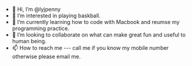 - 👋 Hi, I’m @lyjpenny
- 👀 I’m interested in playing baskball.
- 🌱 I’m currently learning how to code with Macbook and reumse my programming practice.
- 💞️ I’m looking to collaborate on what can make great fun and useful to human being.
- 📫 How to reach me --- call me if you know my mobile number otherwise please email me.

<!---
lyjpenny/lyjpenny is a ✨ special ✨ repository because its `README.md` (this file) appears on your GitHub profile.
You can click the Preview link to take a look at your changes.
--->
